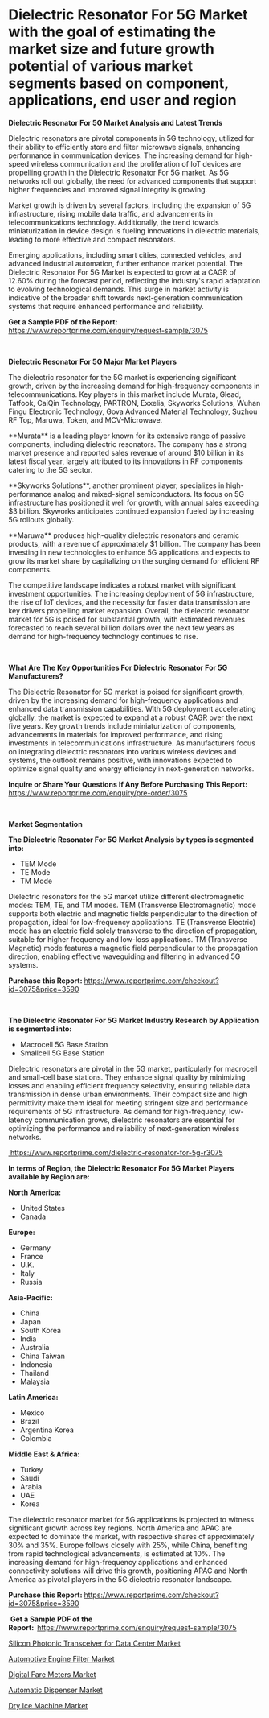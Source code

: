 <p><h1>Dielectric Resonator For 5G Market with the goal of estimating the market size and future growth potential of various market segments based on component, applications, end user and region</h1></p><p><strong>Dielectric Resonator For 5G Market Analysis and Latest Trends</strong></p>
<p><p>Dielectric resonators are pivotal components in 5G technology, utilized for their ability to efficiently store and filter microwave signals, enhancing performance in communication devices. The increasing demand for high-speed wireless communication and the proliferation of IoT devices are propelling growth in the Dielectric Resonator For 5G market. As 5G networks roll out globally, the need for advanced components that support higher frequencies and improved signal integrity is growing.</p><p>Market growth is driven by several factors, including the expansion of 5G infrastructure, rising mobile data traffic, and advancements in telecommunications technology. Additionally, the trend towards miniaturization in device design is fueling innovations in dielectric materials, leading to more effective and compact resonators.</p><p>Emerging applications, including smart cities, connected vehicles, and advanced industrial automation, further enhance market potential. The Dielectric Resonator For 5G Market is expected to grow at a CAGR of 12.60% during the forecast period, reflecting the industry's rapid adaptation to evolving technological demands. This surge in market activity is indicative of the broader shift towards next-generation communication systems that require enhanced performance and reliability.</p></p>
<p><strong>Get a Sample PDF of the Report:&nbsp;</strong> <a href="https://www.reportprime.com/enquiry/request-sample/3075">https://www.reportprime.com/enquiry/request-sample/3075</a></p>
<p>&nbsp;</p>
<p><strong>Dielectric Resonator For 5G Major Market Players</strong></p>
<p><p>The dielectric resonator for the 5G market is experiencing significant growth, driven by the increasing demand for high-frequency components in telecommunications. Key players in this market include Murata, Glead, Tatfook, CaiQin Technology, PARTRON, Exxelia, Skyworks Solutions, Wuhan Fingu Electronic Technology, Gova Advanced Material Technology, Suzhou RF Top, Maruwa, Token, and MCV-Microwave.</p><p>**Murata** is a leading player known for its extensive range of passive components, including dielectric resonators. The company has a strong market presence and reported sales revenue of around $10 billion in its latest fiscal year, largely attributed to its innovations in RF components catering to the 5G sector.</p><p>**Skyworks Solutions**, another prominent player, specializes in high-performance analog and mixed-signal semiconductors. Its focus on 5G infrastructure has positioned it well for growth, with annual sales exceeding $3 billion. Skyworks anticipates continued expansion fueled by increasing 5G rollouts globally.</p><p>**Maruwa** produces high-quality dielectric resonators and ceramic products, with a revenue of approximately $1 billion. The company has been investing in new technologies to enhance 5G applications and expects to grow its market share by capitalizing on the surging demand for efficient RF components.</p><p>The competitive landscape indicates a robust market with significant investment opportunities. The increasing deployment of 5G infrastructure, the rise of IoT devices, and the necessity for faster data transmission are key drivers propelling market expansion. Overall, the dielectric resonator market for 5G is poised for substantial growth, with estimated revenues forecasted to reach several billion dollars over the next few years as demand for high-frequency technology continues to rise.</p></p>
<p>&nbsp;</p>
<p><strong>What Are The Key Opportunities For Dielectric Resonator For 5G Manufacturers?</strong></p>
<p><p>The Dielectric Resonator for 5G market is poised for significant growth, driven by the increasing demand for high-frequency applications and enhanced data transmission capabilities. With 5G deployment accelerating globally, the market is expected to expand at a robust CAGR over the next five years. Key growth trends include miniaturization of components, advancements in materials for improved performance, and rising investments in telecommunications infrastructure. As manufacturers focus on integrating dielectric resonators into various wireless devices and systems, the outlook remains positive, with innovations expected to optimize signal quality and energy efficiency in next-generation networks.</p></p>
<p><strong>Inquire or Share Your Questions If Any Before Purchasing This Report:</strong> <a href="https://www.reportprime.com/enquiry/pre-order/3075">https://www.reportprime.com/enquiry/pre-order/3075</a></p>
<p>&nbsp;</p>
<p><strong>Market Segmentation</strong></p>
<p><strong>The Dielectric Resonator For 5G Market Analysis by types is segmented into:</strong></p>
<p><ul><li>TEM Mode</li><li>TE Mode</li><li>TM Mode</li></ul></p>
<p><p>Dielectric resonators for the 5G market utilize different electromagnetic modes: TEM, TE, and TM modes. TEM (Transverse Electromagnetic) mode supports both electric and magnetic fields perpendicular to the direction of propagation, ideal for low-frequency applications. TE (Transverse Electric) mode has an electric field solely transverse to the direction of propagation, suitable for higher frequency and low-loss applications. TM (Transverse Magnetic) mode features a magnetic field perpendicular to the propagation direction, enabling effective waveguiding and filtering in advanced 5G systems.</p></p>
<p><strong>Purchase this Report:&nbsp;</strong><a href="https://www.reportprime.com/checkout?id=3075&price=3590">https://www.reportprime.com/checkout?id=3075&price=3590</a></p>
<p>&nbsp;</p>
<p><strong>The Dielectric Resonator For 5G Market Industry Research by Application is segmented into:</strong></p>
<p><ul><li>Macrocell 5G Base Station</li><li>Smallcell 5G Base Station</li></ul></p>
<p><p>Dielectric resonators are pivotal in the 5G market, particularly for macrocell and small-cell base stations. They enhance signal quality by minimizing losses and enabling efficient frequency selectivity, ensuring reliable data transmission in dense urban environments. Their compact size and high permittivity make them ideal for meeting stringent size and performance requirements of 5G infrastructure. As demand for high-frequency, low-latency communication grows, dielectric resonators are essential for optimizing the performance and reliability of next-generation wireless networks.</p></p>
<p><a href="https://www.reportprime.com/dielectric-resonator-for-5g-r3075">&nbsp;https://www.reportprime.com/dielectric-resonator-for-5g-r3075</a></p>
<p><strong>In terms of Region, the Dielectric Resonator For 5G Market Players available by Region are:</strong></p>
<p>
    <p> <strong> North America: </strong>
        <ul>
            <li>United States</li>
            <li>Canada</li>
        </ul>
        </p> 
    <p> <strong> Europe: </strong>
        <ul>
            <li>Germany</li>
            <li>France</li>
            <li>U.K.</li>
            <li>Italy</li>
            <li>Russia</li>
        </ul>
        </p> 
    <p> <strong> Asia-Pacific: </strong>
        <ul>
            <li>China</li>
            <li>Japan</li>
            <li>South Korea</li>
            <li>India</li>
            <li>Australia</li>
            <li>China Taiwan</li>
            <li>Indonesia</li>
            <li>Thailand</li>
            <li>Malaysia</li>
        </ul>
        </p> 
    <p> <strong> Latin America: </strong>
        <ul>
            <li>Mexico</li>
            <li>Brazil</li>
            <li>Argentina Korea</li>
            <li>Colombia</li>
        </ul>
        </p> 
    <p> <strong> Middle East & Africa: </strong>
        <ul>
            <li>Turkey</li>
            <li>Saudi</li>
            <li>Arabia</li>
            <li>UAE</li>
            <li>Korea</li>
        </ul>
    </p>
    </p>
<p><p>The dielectric resonator market for 5G applications is projected to witness significant growth across key regions. North America and APAC are expected to dominate the market, with respective shares of approximately 30% and 35%. Europe follows closely with 25%, while China, benefiting from rapid technological advancements, is estimated at 10%. The increasing demand for high-frequency applications and enhanced connectivity solutions will drive this growth, positioning APAC and North America as pivotal players in the 5G dielectric resonator landscape.</p></p>
<p><strong>Purchase this Report: </strong><a href="https://www.reportprime.com/checkout?id=3075&price=3590">https://www.reportprime.com/checkout?id=3075&price=3590</a></p>
<p>&nbsp;<strong>Get a Sample PDF of the Report:&nbsp;&nbsp;</strong><a href="https://www.reportprime.com/enquiry/request-sample/3075">https://www.reportprime.com/enquiry/request-sample/3075</a></p>
<p><strong></strong></p>
<p><p><a href="https://github.com/lylyparadise/Market-Research-Report-List-5/blob/main/silicon-photonic-transceiver-for-data-center-market.md">Silicon Photonic Transceiver for Data Center Market</a></p><p><a href="https://issuu.com/reportprime-2/docs/automotive-engine-filter-market-siz_1958d23636139c">Automotive Engine Filter Market</a></p><p><a href="https://github.com/fdr6gh/Market-Research-Report-List-1/blob/main/digital-fare-meters-market.md">Digital Fare Meters Market</a></p><p><a href="https://www.linkedin.com/pulse/automatic-dispenser-industry-sector-new-technologies-market-q3zdf?trackingId=%2BhCkHM%2B6Sr6tL8pyzp%2Bw3g%3D%3D">Automatic Dispenser Market</a></p><p><a href="https://www.linkedin.com/pulse/dry-ice-machine-market-insights-products-regional-analysis-8bhqf?trackingId=b%2FTh177uRbGTx5Nsn6uWuA%3D%3D">Dry Ice Machine Market</a></p></p>